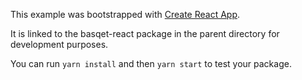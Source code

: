 This example was bootstrapped with [Create React App](https://github.com/facebook/create-react-app).

It is linked to the basqet-react package in the parent directory for development purposes.

You can run `yarn install` and then `yarn start` to test your package.
